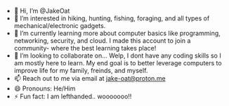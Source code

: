 - 👋 Hi, I’m @JakeOat
- 👀 I’m interested in hiking, hunting, fishing, foraging, and all types of mechanical/electronic gadgets. 
- 🌱 I’m currently learning more about computer basics like programming, networking, security, and cloud. I made this account to join a community- where the best learning takes place!
- 💞️ I’m looking to collaborate on... Welp, I dont have any coding skills so I am mostly here to learn. My end goal is to better leverage computers to improve life for my family, freinds, and myself. 
- 📫 Reach out to me via email at jake-oat@proton.me
- 😄 Pronouns: He/Him
- ⚡ Fun fact: I am lefthanded.. wooooooo!! 

<!---
JakeOat/JakeOat is a ✨ special ✨ repository because its `README.md` (this file) appears on your GitHub profile.
You can click the Preview link to take a look at your changes.
--->

